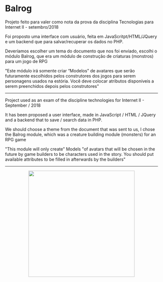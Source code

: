 # Balrog

Projeto feito para valer como nota da prova da disciplina Tecnologias para Internet II - setembro/2018

Foi proposto uma interface com usuário, feita em JavaScritpt/HTML/JQuery e um backend que para salvar/recuperar os dados no PHP.

Deveríamos escolher um tema do documento que nos foi enviado, escolhi o módulo Balrog, que era um módulo de construção de criaturas (monstros) para um jogo de RPG

"Este módulo irá somente criar “Modelos” de avatares que serão futuramente escolhidos pelos construtores dos jogos para serem personagens usados na estória. 
Você deve colocar atributos disponíveis a serem preenchidos depois pelos construtores"

________________________________________________________________________________________________________________________________________________________________________

Project used as an exam of the discipline technologies for Internet II - September / 2018

It has been proposed a user interface, made in JavaScript / HTML / JQuery and a backend that to save / search data in PHP.

We should choose a theme from the document that was sent to us, I chose the Balrog module, which was a creature building module (monsters) for an RPG game

"This module will only create" Models "of avatars that will be chosen in the future by game builders to be characters used in the story.
You should put available attributes to be filled in afterwards by the builders"

________________________________________________________________________________________________________________________________________________________________________
<p align="center">
<img src="https://i.imgur.com/na5TrYc.png" width="350">
</p>
